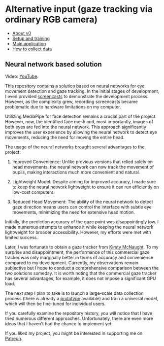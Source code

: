 # Alternative input (gaze tracking via ordinary RGB camera)

- [About v0](docs/v0.md)
- [Setup and training](docs/setup.md)
- [Main application](docs/app.md)
- [How to collect data](docs/data-collection.md)

## Neural network based solution

Video: [YouTube](https://youtu.be/FE1eGgjzFq8).

This repository contains a solution based on neural networks for eye movement detection and gaze tracking. In the initial stages of development, I even provided [screencasts](https://www.youtube.com/playlist?list=PLRjmXqZTJnJUWnLDQGlNGBRW9_ICNuBRd) to demonstrate the development process. However, as the complexity grew, recording screencasts became problematic due to hardware limitations on my computer.

Utilizing MediaPipe for face detection remains a crucial part of the project. However, now, the identified face mesh and, most importantly, images of both eyes are fed into the neural network. This approach significantly improves the user experience by allowing the neural network to detect eye movements, reducing the need for moving the entire head.

The usage of the neural networks brought several advantages to the project:

1. Improved Convenience: Unlike previous versions that relied solely on head movements, the neural network can now track the movement of pupils, making interactions much more convenient and natural.

1. Lightweight Model: Despite aiming for improved accuracy, I made sure to keep the neural network lightweight to ensure it can run efficiently on low-cost computers.

1. Reduced Head Movement: The ability of the neural network to detect gaze direction means users can control the interface with subtle eye movements, minimizing the need for extensive head motion.

Initially, the prediction accuracy of the gaze point was disappointingly low. I made numerous attempts to enhance it while keeping the neural network lightweight for broader accessibility. However, my efforts were met with limited success. 

Later, I was fortunate to obtain a gaze tracker from [Kirsty McNaught](https://github.com/kmcnaught). To my surprise and disappointment, the performance of this commercial gaze tracker was only marginally better in terms of accuracy and convenience compared to my development. Currently, my observations remain subjective but I hope to conduct a comprehensive comparison between the two solutions someday. It is worth noting that the commercial gaze tracker has several advantages, for example, it does not impose a significant GPU load.

The next step I plan to take is to launch a large-scale data collection process (there is already a [prototype](https://github.com/GreenWizard2015/Alternative-input-web-client/tree/main) available) and train a universal model, which will then be fine-tuned for individual users.

If you carefully examine the repository history, you will notice that I have tried numerous different approaches. Unfortunately, there are even more ideas that I haven't had the chance to implement yet.

If you liked my project, you might be interested in supporting me on [Patreon](https://www.patreon.com/GreenWizard).
